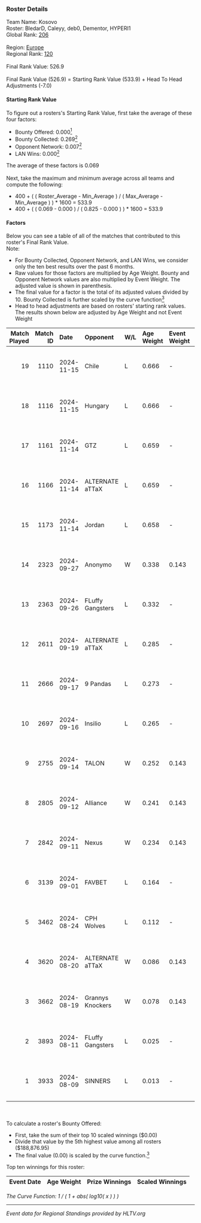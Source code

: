### Roster Details<br />
Team Name: Kosovo<br />
Roster: BledarD, Caleyy, deb0, Dementor, HYPERI1<br />
Global Rank: [206](../../standings_global_2025_02_03.md)<br />
<br />
Region: [Europe]( ../../standings_europe_2025_02_03.md)<br />
Regional Rank: [120]( ../../standings_europe_2025_02_03.md)<br />
<br />
Final Rank Value:  526.9<br />
<br />
Final Rank Value (526.9) = Starting Rank Value (533.9) + Head To Head Adjustments (-7.0)<br />

#### Starting Rank Value<br />
To figure out a rosters's Starting Rank Value, first take the average of these four factors:<br />
- Bounty Offered: 0.000[<sup>1</sup>](#table2)
- Bounty Collected: 0.269[<sup>2</sup>](#table1)
- Opponent Network: 0.007[<sup>2</sup>](#table1)
- LAN Wins: 0.000[<sup>2</sup>](#table1)

The average of these factors is 0.069<br />
<br />
Next, take the maximum and minimum average across all teams and compute the following:<br />
- 400 + ( ( Roster_Average - Min_Average ) / ( Max_Average - Min_Average ) ) * 1600 = 533.9
- 400 + ( ( 0.069 - 0.000 ) / ( 0.825 - 0.000 ) ) * 1600 = 533.9


#### Factors<br />
Below you can see a table of all of the matches that contributed to this roster's Final Rank Value.<br />
Note:<br />

- For Bounty Collected, Opponent Network, and LAN Wins, we consider only the ten best results over the past 6 months.
- Raw values for those factors are multiplied by Age Weight. Bounty and Opponent Network values are also multiplied by Event Weight. The adjusted value is shown in parenthesis.
- The final value for a factor is the total of its adjusted values divided by 10. Bounty Collected is further scaled by the curve function[<sup>3</sup>](#curveFunction)
- Head to head adjustments are based on rosters' starting rank values. The results shown below are adjusted by Age Weight and not Event Weight
<span id="table1"></span><br />


| Match Played | Match ID | Date       | Opponent         | W/L | Age Weight | Event Weight | Bounty Collected | Opponent Network | LAN Wins  | H2H Adj. | Roster                                    |
| -: | -: | :- | :- | :- | :- | :- | :- | :- | :- | -: | :- |
|           19 |     1110 | 2024-11-15 | Chile            | L   | 0.666      | -            | -                | -                | -         |   -11.73 | BledarD, Caleyy, deb0, Dementor, HYPERI1  |
|           18 |     1116 | 2024-11-15 | Hungary          | L   | 0.666      | -            | -                | -                | -         |    -3.26 | BledarD, Caleyy, deb0, Dementor, HYPERI1  |
|           17 |     1161 | 2024-11-14 | GTZ              | L   | 0.659      | -            | -                | -                | -         |    -0.73 | BledarD, Caleyy, deb0, Dementor, HYPERI1  |
|           16 |     1166 | 2024-11-14 | ALTERNATE aTTaX  | L   | 0.659      | -            | -                | -                | -         |    -1.82 | BledarD, Caleyy, deb0, Dementor, HYPERI1  |
|           15 |     1173 | 2024-11-14 | Jordan           | L   | 0.658      | -            | -                | -                | -         |   -13.40 | BledarD, Caleyy, deb0, Dementor, HYPERI1  |
|           14 |     2323 | 2024-09-27 | Anonymo          | W   | 0.338      | 0.143        | 0.066 (0.003)    | 0.423 (0.020)    | 0 (0.000) |     8.50 | BledarD, cerber, Dementor, HYPERI1, vAloN |
|           13 |     2363 | 2024-09-26 | FLuffy Gangsters | L   | 0.332      | -            | -                | -                | -         |    -2.71 | BledarD, cerber, Dementor, HYPERI1, vAloN |
|           12 |     2611 | 2024-09-19 | ALTERNATE aTTaX  | L   | 0.285      | -            | -                | -                | -         |    -0.58 | BledarD, cerber, Dementor, HYPERI1, vAloN |
|           11 |     2666 | 2024-09-17 | 9 Pandas         | L   | 0.273      | -            | -                | -                | -         |    -0.43 | BledarD, cerber, Dementor, HYPERI1, vAloN |
|           10 |     2697 | 2024-09-16 | Insilio          | L   | 0.265      | -            | -                | -                | -         |    -1.79 | BledarD, cerber, Dementor, HYPERI1, vAloN |
|            9 |     2755 | 2024-09-14 | TALON            | W   | 0.252      | 0.143        | 0.000 (0.000)    | 0.106 (0.004)    | 0 (0.000) |     4.44 | BledarD, cerber, Dementor, HYPERI1, vAloN |
|            8 |     2805 | 2024-09-12 | Alliance         | W   | 0.241      | 0.143        | 0.038 (0.001)    | 0.404 (0.014)    | 0 (0.000) |     6.82 | BledarD, cerber, Dementor, HYPERI1, vAloN |
|            7 |     2842 | 2024-09-11 | Nexus            | W   | 0.234      | 0.143        | 0.412 (0.014)    | 0.767 (0.026)    | 0 (0.000) |     7.30 | BledarD, cerber, Dementor, HYPERI1, vAloN |
|            6 |     3139 | 2024-09-01 | FAVBET           | L   | 0.164      | -            | -                | -                | -         |    -0.61 | BledarD, cerber, Dementor, HYPERI1, vAloN |
|            5 |     3462 | 2024-08-24 | CPH Wolves       | L   | 0.112      | -            | -                | -                | -         |    -0.88 | BledarD, Caleyy, Dementor, HYPERI1, vAloN |
|            4 |     3620 | 2024-08-20 | ALTERNATE aTTaX  | W   | 0.086      | 0.143        | 0.066 (0.001)    | 0.643 (0.008)    | 0 (0.000) |     2.57 | BledarD, Caleyy, Dementor, HYPERI1, vAloN |
|            3 |     3662 | 2024-08-19 | Grannys Knockers | W   | 0.078      | 0.143        | 0.002 (0.000)    | 0.005 (0.000)    | 0 (0.000) |     1.54 | BledarD, Caleyy, Dementor, HYPERI1, vAloN |
|            2 |     3893 | 2024-08-11 | FLuffy Gangsters | L   | 0.025      | -            | -                | -                | -         |    -0.19 | BledarD, Caleyy, Dementor, HYPERI1, vAloN |
|            1 |     3933 | 2024-08-09 | SINNERS          | L   | 0.013      | -            | -                | -                | -         |    -0.02 | BledarD, Caleyy, Dementor, HYPERI1, vAloN |

<br />
<span id="table2"></span><br />
To calculate a roster's Bounty Offered:<br />

- First, take the sum of their top 10 scaled winnings ($0.00)
- Divide that value by the 5th highest value among all rosters ($188,876.95)
- The final value (0.00) is scaled by the curve function.[<sup>3</sup>](#curveFunction)

Top ten winnings for this roster:<br />

| Event Date | Age Weight | Prize Winnings | Scaled Winnings |
| :- | -: | :- | :- |


<span id="curveFunction"></span>_The Curve Function: 1 / ( 1 + abs( log10( x ) ) )_<br />

---
_Event data for Regional Standings provided by HLTV.org_<br />
